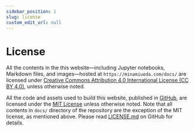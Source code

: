 ```yaml
---
sidebar_position: 1
slug: license
custom_edit_url: null
---
```


# License

All the contents in the this website—including Jupyter notebooks, Markdown files, and images—hosted at `https://minamiueda.com/docs/` are licensed under [Creative Commons Attribution 4.0 International License (CC BY 4.0)](https://creativecommons.org/licenses/by/4.0/), unless otherwise noted.

All the code and assets used to build this website, published in [GitHub](https://github.com/mu373/documentation), are licensed under the [MIT License](https://opensource.org/licenses/MIT) unless otherwise noted. Note that all contents in `docs/` directory of the repository are the exception of the MIT license, as mentioned above. Please read [LICENSE.md](https://github.com/mu373/documentation/blob/main/LICENSE.md) on GitHub for details.
